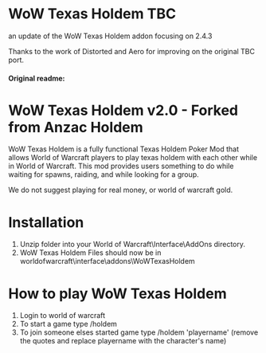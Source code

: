 # WoW Texas Holdem TBC

an update of the WoW Texas Holdem addon focusing on 2.4.3 

Thanks to the work of Distorted and Aero for improving on the original TBC port.


#### Original readme:
# WoW Texas Holdem v2.0 - Forked from Anzac Holdem

WoW Texas Holdem is a fully functional Texas Holdem Poker Mod that allows World of Warcraft players to play texas holdem with each other while in World of Warcraft.  This mod provides users something to do while waiting for spawns, raiding, and while looking for a group.

We do not suggest playing for real money, or world of warcraft gold.


# Installation

1) Unzip folder into your World of Warcraft\Interface\AddOns directory.
2) WoW Texas Holdem Files should now be in worldofwarcraft\interface\addons\WoWTexasHoldem


# How to play WoW Texas Holdem

1) Login to world of warcraft
2) To start a game type /holdem
3) To join someone elses started game type /holdem 'playername' (remove the quotes and replace playername with the character's name)
